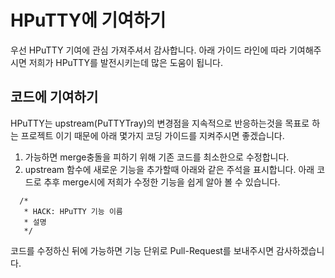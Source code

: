 # HPuTTY에 기여하기

우선 HPuTTY 기여에 관심 가져주셔서 감사합니다.
아래 가이드 라인에 따라 기여해주시면 저희가 HPuTTY를 발전시키는데 많은 도움이 됩니다.

## 코드에 기여하기

HPuTTY는 upstream(PuTTYTray)의 변경점을 지속적으로 반응하는것을 목표로 하는 프로젝트 이기 때문에
아래 몇가지 코딩 가이드를 지켜주시면 좋겠습니다.

1. 가능하면 merge충돌을 피하기 위해 기존 코드를 최소한으로 수정합니다.
2. upstream 함수에 새로운 기능을 추가할때 아래와 같은 주석을 표시합니다. 아래 코드로 추후 merge시에 저희가 수정한 기능을 쉽게 알아 볼 수 있습니다.

````
  /*
   * HACK: HPuTTY 기능 이름
   * 설명
   */
````

코드를 수정하신 뒤에 가능하면 기능 단위로 Pull-Request를 보내주시면 감사하겠습니다.
